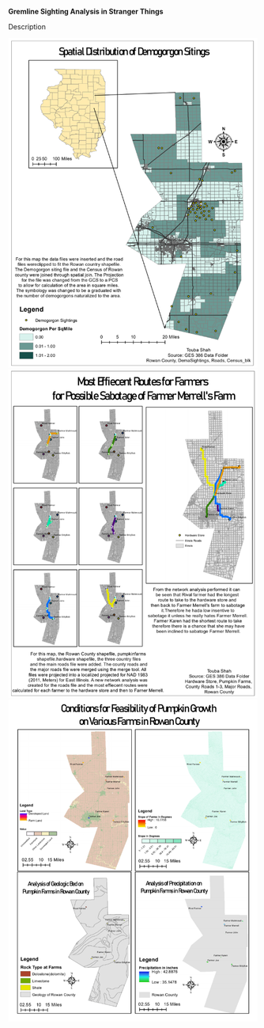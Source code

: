
**Gremline Sighting Analysis in Stranger Things**

Description 

<img src="/images/486_14.PNG"/>
<img src="/images/486_16.PNG"/>
<img src="/images/486_15.PNG"/>

